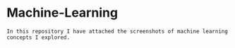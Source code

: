 # Machine-Learning
    In this repository I have attached the screenshots of machine learning concepts I explored.
